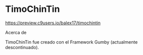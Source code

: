 # TimoChinTin


https://preview.c9users.io/balex17/timochintin



Acerca de

TimoChinTin fue creado con el Framework Gumby (actualmente descontinuado).